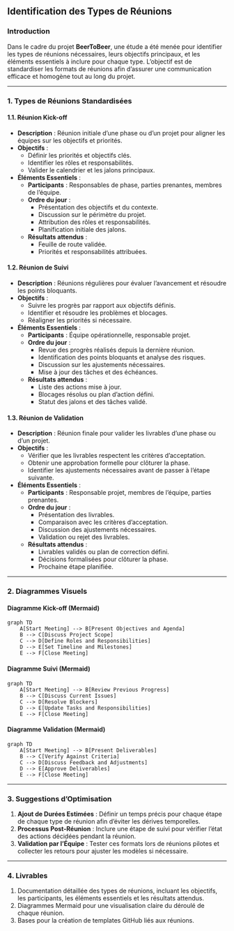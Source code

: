 ## Identification des Types de Réunions

### **Introduction**

Dans le cadre du projet **BeerToBeer**, une étude a été menée pour identifier les types de réunions nécessaires, leurs objectifs principaux, et les éléments essentiels à inclure pour chaque type. L’objectif est de standardiser les formats de réunions afin d’assurer une communication efficace et homogène tout au long du projet.

---

### **1. Types de Réunions Standardisées**

#### **1.1. Réunion Kick-off**

- **Description** : Réunion initiale d’une phase ou d’un projet pour aligner les équipes sur les objectifs et priorités.
- **Objectifs** :
  - Définir les priorités et objectifs clés.
  - Identifier les rôles et responsabilités.
  - Valider le calendrier et les jalons principaux.
- **Éléments Essentiels** :
  - **Participants** : Responsables de phase, parties prenantes, membres de l’équipe.
  - **Ordre du jour** :
    - Présentation des objectifs et du contexte.
    - Discussion sur le périmètre du projet.
    - Attribution des rôles et responsabilités.
    - Planification initiale des jalons.
  - **Résultats attendus** :
    - Feuille de route validée.
    - Priorités et responsabilités attribuées.

#### **1.2. Réunion de Suivi**

- **Description** : Réunions régulières pour évaluer l’avancement et résoudre les points bloquants.
- **Objectifs** :
  - Suivre les progrès par rapport aux objectifs définis.
  - Identifier et résoudre les problèmes et blocages.
  - Réaligner les priorités si nécessaire.
- **Éléments Essentiels** :
  - **Participants** : Équipe opérationnelle, responsable projet.
  - **Ordre du jour** :
    - Revue des progrès réalisés depuis la dernière réunion.
    - Identification des points bloquants et analyse des risques.
    - Discussion sur les ajustements nécessaires.
    - Mise à jour des tâches et des échéances.
  - **Résultats attendus** :
    - Liste des actions mise à jour.
    - Blocages résolus ou plan d’action défini.
    - Statut des jalons et des tâches validé.

#### **1.3. Réunion de Validation**

- **Description** : Réunion finale pour valider les livrables d’une phase ou d’un projet.
- **Objectifs** :
  - Vérifier que les livrables respectent les critères d’acceptation.
  - Obtenir une approbation formelle pour clôturer la phase.
  - Identifier les ajustements nécessaires avant de passer à l’étape suivante.
- **Éléments Essentiels** :
  - **Participants** : Responsable projet, membres de l’équipe, parties prenantes.
  - **Ordre du jour** :
    - Présentation des livrables.
    - Comparaison avec les critères d’acceptation.
    - Discussion des ajustements nécessaires.
    - Validation ou rejet des livrables.
  - **Résultats attendus** :
    - Livrables validés ou plan de correction défini.
    - Décisions formalisées pour clôturer la phase.
    - Prochaine étape planifiée.

---

### **2. Diagrammes Visuels**

#### **Diagramme Kick-off (Mermaid)**

```mermaid
graph TD
    A[Start Meeting] --> B[Present Objectives and Agenda]
    B --> C[Discuss Project Scope]
    C --> D[Define Roles and Responsibilities]
    D --> E[Set Timeline and Milestones]
    E --> F[Close Meeting]
```

#### **Diagramme Suivi (Mermaid)**

```mermaid
graph TD
    A[Start Meeting] --> B[Review Previous Progress]
    B --> C[Discuss Current Issues]
    C --> D[Resolve Blockers]
    D --> E[Update Tasks and Responsibilities]
    E --> F[Close Meeting]
```

#### **Diagramme Validation (Mermaid)**

```mermaid
graph TD
    A[Start Meeting] --> B[Present Deliverables]
    B --> C[Verify Against Criteria]
    C --> D[Discuss Feedback and Adjustments]
    D --> E[Approve Deliverables]
    E --> F[Close Meeting]
```

---

### **3. Suggestions d’Optimisation**

1. **Ajout de Durées Estimées** : Définir un temps précis pour chaque étape de chaque type de réunion afin d’éviter les dérives temporelles.
2. **Processus Post-Réunion** : Inclure une étape de suivi pour vérifier l’état des actions décidées pendant la réunion.
3. **Validation par l’Équipe** : Tester ces formats lors de réunions pilotes et collecter les retours pour ajuster les modèles si nécessaire.

---

### **4. Livrables**

1. Documentation détaillée des types de réunions, incluant les objectifs, les participants, les éléments essentiels et les résultats attendus.
2. Diagrammes Mermaid pour une visualisation claire du déroulé de chaque réunion.
3. Bases pour la création de templates GitHub liés aux réunions.
